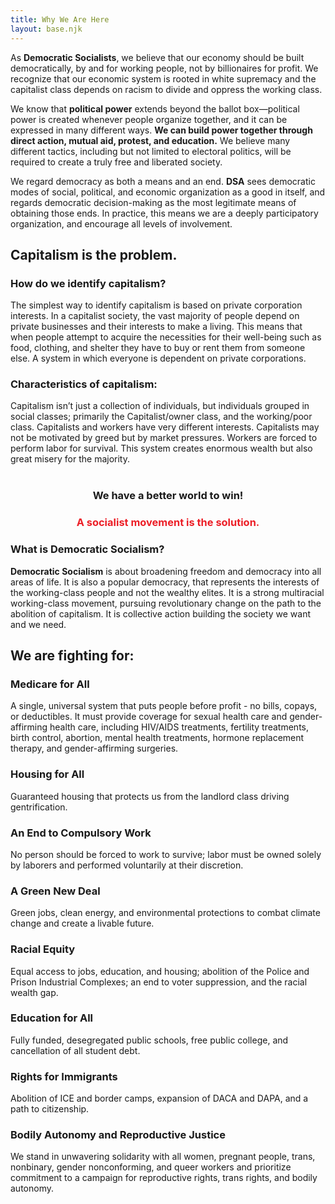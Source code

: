 ```yaml
---
title: Why We Are Here
layout: base.njk
---
```


As **Democratic Socialists**, we believe that our economy should be built democratically, by and for working people, not by billionaires for profit. We recognize that our economic system is rooted in white supremacy and the capitalist class depends on racism to divide and oppress the working class.

We know that **political power** extends beyond the ballot box—political power is created whenever people organize together, and it can be expressed in many different ways. **We can build power together through direct action, mutual aid, protest, and education.** We believe many different tactics, including but not limited to electoral politics, will be required to create a truly free and liberated society.

We regard democracy as both a means and an end. **DSA** sees democratic modes of social, political, and economic organization as a good in itself, and regards democratic decision-making as the most legitimate means of obtaining those ends. In practice, this means we are a deeply participatory organization, and encourage all levels of involvement. 

## Capitalism is the problem.

### How do we identify capitalism?
The simplest way to identify capitalism is based on private corporation interests. In a capitalist society, the vast majority of people depend on private businesses and their interests to make a living. This means that when people attempt to acquire the necessities for their well-being such as food, clothing, and shelter they have to buy or rent them from someone else. A system in which everyone is dependent on private corporations. 

### Characteristics of capitalism:
Capitalism isn’t just a collection of individuals, but individuals grouped in social classes; primarily the Capitalist/owner class, and the working/poor class. Capitalists and workers have very different interests. Capitalists may not be motivated by greed but by market pressures. Workers are forced to perform labor for survival. This system creates enormous wealth but also great misery for the majority.
<br><br>
<h3 style="text-align: center;">
<strong>We have a better world to win!</strong>
</h3>

<h3 style="text-align: center; color: #EC1F27;">
<strong>A socialist movement is the solution.</strong>
</h3>


### What is Democratic Socialism?
**Democratic Socialism** is about broadening freedom and democracy into all areas of life. It is also a popular democracy, that represents the interests of the working-class people and not the wealthy elites. It is a strong multiracial working-class movement, pursuing revolutionary change on the path to the abolition of capitalism. It is collective action building the society we want and we need.

## We are fighting for:

### Medicare for All
A single, universal system that puts people before profit - no bills, copays, or deductibles. It must provide coverage for sexual health care and gender-affirming health care, including HIV/AIDS treatments, fertility treatments, birth control, abortion, mental health treatments, hormone replacement therapy, and gender-affirming surgeries.

### Housing for All
Guaranteed housing that protects us from the landlord class driving gentrification. 

### An End to Compulsory Work
No person should be forced to work to survive; labor must be owned solely by laborers and performed voluntarily at their discretion.

### A Green New Deal
Green jobs, clean energy, and environmental protections to combat climate change and create a livable future.

### Racial Equity
Equal access to jobs, education, and housing; abolition of the Police and Prison Industrial Complexes; an end to voter suppression, and the racial wealth gap.

### Education for All
Fully funded, desegregated public schools, free public college, and cancellation of all student debt. 

### Rights for Immigrants
Abolition of ICE and border camps, expansion of DACA and DAPA, and a path to citizenship.

### Bodily Autonomy and Reproductive Justice
We stand in unwavering solidarity with all women, pregnant people, trans, nonbinary, gender nonconforming, and queer workers and prioritize commitment to a campaign for reproductive rights, trans rights, and bodily autonomy.

